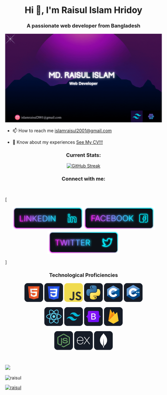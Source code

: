 <h1 align="center">Hi 👋, I'm Raisul Islam Hridoy</h1>
<h3 align="center">A passionate web developer from Bangladesh</h3>
<a href="https://www.linkedin.com/in/raisul~islam">
   <img src="https://raw.githubusercontent.com/Raisul-24/Raisul-24/main/Banner/banner.gif" alt="">
</a>

- 📫 How to reach me <a href="gmail/islamraisul2001@gmail.com">islamraisul2001@gmail.com</a> <br>

- 📄 Know about my experiences <a
   href="https://drive.google.com/file/d/1vyZr2Nhwzdq0kwNWZG0djV8GItLmO2TE/view?usp=sharing">See My CV!!! </a> <br>

<h3 align="center">Current Stats:</h3>
<p align="center">
<a href="https://git.io/streak-stats"><img width="70%" src="https://streak-stats.demolab.com?user=Raisul-24&theme=neon-blurange&hide_border=true&date_format=M%20j%5B%2C%20Y%5D&card_width=494" alt="GitHub Streak" /></a>
</p>

<h3 align="center">Connect with me:</h3>
<br />

[<p align="center">[<img height="75" src="https://raw.githubusercontent.com/Raisul-24/Raisul-24/main/icons/Linkedin.png">](https://www.linkedin.com/in/raisul~islam/)[<img height="75" src="https://raw.githubusercontent.com/Raisul-24/Raisul-24/main/icons/Facebook.png">](https://www.facebook.com/raisul.rih)[<img height="75" src="https://raw.githubusercontent.com/Raisul-24/Raisul-24/main/icons/Twitter.png"> </p>](https://twitter.com/raisul_24)]
 <br />

<h3 align="center">Technological Proficiencies</h3>
<p align="center">
<img src="https://raw.githubusercontent.com/Raisul-24/Raisul-24/main/icons/HTML.png"/>
<img src="https://raw.githubusercontent.com/Raisul-24/Raisul-24/main/icons/css.png"/>
<img src="https://raw.githubusercontent.com/Raisul-24/Raisul-24/main/icons/JavaScript.png"/>
<img src="https://raw.githubusercontent.com/Raisul-24/Raisul-24/main/icons/python.png"/>
<img src="https://raw.githubusercontent.com/Raisul-24/Raisul-24/main/icons/c.png"/>
<img src="https://raw.githubusercontent.com/Raisul-24/Raisul-24/main/icons/cpp.png"/>
</p>
<p align="center">
<img src="https://raw.githubusercontent.com/Raisul-24/Raisul-24/main/icons/react.png"/>
<img src="https://raw.githubusercontent.com/Raisul-24/Raisul-24/main/icons/tailwind.png"/>
<img src="https://raw.githubusercontent.com/Raisul-24/Raisul-24/main/icons/Bootsrap.png"/>
<img src="https://raw.githubusercontent.com/Raisul-24/Raisul-24/main/icons/firebase.png"/>
</p>
<p align="center">
<img src="https://raw.githubusercontent.com/Raisul-24/Raisul-24/main/icons/node.png"/>
<img src="https://raw.githubusercontent.com/Raisul-24/Raisul-24/main/icons/express.png"/>
<img src="https://raw.githubusercontent.com/Raisul-24/Raisul-24/main/icons/mongo.png"/>
</p><br/>
  
![](http://github-profile-summary-cards.vercel.app/api/cards/most-commit-language?username=Raisul-24&theme=shades_of_purple)

<p align="left"> <img src="https://komarev.com/ghpvc/?username=raisul&label=Profile%20views&color=0e75b6&style=flat"
        alt="raisul" /> </p>

<p align="left"> <a href="https://github.com/Raisul-24"><img
                src="https://github-profile-trophy.vercel.app/?username=Raisul-24" alt="raisul" /></a> </p>
<br>


